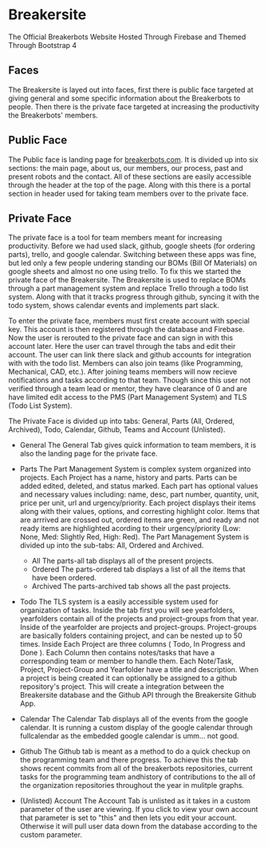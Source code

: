 # Breakersite
The Official Breakerbots Website Hosted Through Firebase and Themed Through Bootstrap 4

## Faces
The Breakersite is layed out into faces, first there is public face targeted at giving general and some specific information about the Breakerbots to people. Then there is the private face targeted at increasing the productivity the Breakerbots' members.

## Public Face
The Public face is landing page for [breakerbots.com](breakerbots.com).
It is divided up into six sections: the main page, about us, our members, our process, past and present robots and the contact. All of these sections are easily accessible through the header at the top of the page.
Along with this there is a portal section in header used for taking team members over to the private face.

## Private Face
The private face is a tool for team members meant for increasing productivity. Before we had used slack, github,  google sheets (for ordering parts), trello, and google calendar. Switching between these apps was fine, but led only a few people undering standing our BOMs (Bill Of Materials)  on google sheets and almost no one using trello. To fix this we started the private face of the Breakersite. The Breakersite is used to replace BOMs through a part management system and replace Trello through a todo list system. Along with that it tracks progress through github, syncing it with the todo system, shows calendar events and implements part slack.

To enter the private face, members must first create account with special key. This account is then registered through the database and Firebase. Now the user is rerouted to the private face and can sign in with this account later. Here the user can travel through the tabs and edit their account. The user can link there slack and github accounts for integration with with the todo list. Members can also join teams (like Programming, Mechanical, CAD, etc.). After joining teams members will now recieve notifications and tasks according to that team. Though since this user not verified through a team lead or mentor, they have clearance of 0 and are have limited edit access to the PMS (Part Management System) and TLS (Todo List System).

The Private Face is divided up into tabs: General, Parts (All, Ordered, Archived), Todo, Calendar, Github, Teams and Account (Unlisted).
- General
The General Tab gives quick information to team members, it is also the landing page for the private face.

- Parts
The Part Management System is complex system organized into projects. Each Project has a name, history and parts. Parts can be added edited, deleted, and status marked. Each part has optional values and necessary values including: name, desc, part number, quantity, unit, price per unit, url and urgency/priority. Each project displays their items along with their values, options, and corresting highlight color. Items that are arrrived are crossed out, ordered items are green, and ready and not ready items are highlighted acording to their urgency/priority (Low: None, Med: Slightly Red, High: Red). The Part Management System is divided up into the sub-tabs: All, Ordered and Archived.
    - All
    The parts-all tab displays all of the present projects. 
    - Ordered
    The parts-ordered tab displays a list of all the items that have been ordered.
    - Archived
    The parts-archived tab shows all the past projects.
    
- Todo
The TLS system is a easily accessible system used for organization of tasks. Inside the tab first you will see yearfolders, yearfolders contain all of the projects and project-groups from that year. Inside of the yearfolder are projects and project-groups. Project-groups are basically folders containing project, and can be nested up to 50 times. Inside Each Project are three columns ( Todo, In Progress and Done ). Each Column then contains notes/tasks that have a corresponding team or member to handle them. Each Note/Task, Project, Project-Group and Yearfolder have a title and description. When a project is being created it can optionally be assigned to a github repository's project. This will create a integration between the Breakersite database and the Github API through the Breakersite Github App.

- Calendar
The Calendar Tab displays all of the events from the google calendar. It is running a custom display of the google calendar through fullcalendar as the embedded google calendar is umm... not good.

- Github
The Github tab is meant as a method to do a quick checkup on the programming team and there progress. To achieve this the tab shows recent commits from all of the breakerbots repositories, current tasks for the programming team andhistory of contributions to the all of the organization repositories throughout the year in mulitple graphs.

- (Unlisted) Account
The Account Tab is unlisted as it takes in a custom parameter of the user are viewing. If you click to view your own account that parameter is set to "this" and then lets you edit your account. Otherwise it will pull user data down from the database according to the custom parameter. 

